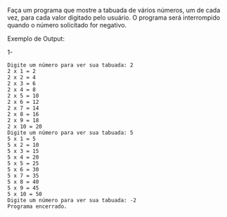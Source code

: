 Faça um programa que mostre a tabuada de vários números, um de cada vez, para cada valor digitado pelo usuário. O programa será interrompido quando o número solicitado for negativo.

Exemplo de Output:

1-
~~~
Digite um número para ver sua tabuada: 2
2 x 1 = 2
2 x 2 = 4
2 x 3 = 6
2 x 4 = 8
2 x 5 = 10
2 x 6 = 12
2 x 7 = 14
2 x 8 = 16
2 x 9 = 18
2 x 10 = 20
Digite um número para ver sua tabuada: 5
5 x 1 = 5
5 x 2 = 10
5 x 3 = 15
5 x 4 = 20
5 x 5 = 25
5 x 6 = 30
5 x 7 = 35
5 x 8 = 40
5 x 9 = 45
5 x 10 = 50
Digite um número para ver sua tabuada: -2
Programa encerrado.
~~~